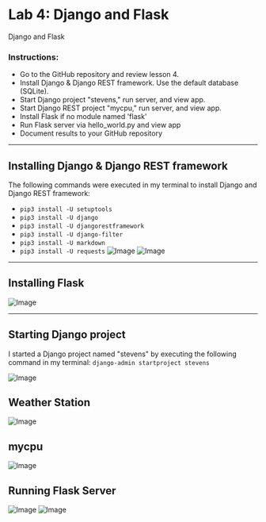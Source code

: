 # Lab 4: Django and Flask
Django and Flask
### Instructions: 
- Go to the GitHub repository and review lesson 4.
- Install Django & Django REST framework. Use the default database (SQLite).
- Start Django project "stevens," run server, and view app.
- Start Django REST project "mycpu," run server, and view app.
- Install Flask if no module named 'flask'
- Run Flask server via hello_world.py and view app
- Document results to your GitHub repository

--- 
## Installing Django & Django REST framework
The following commands were executed in my terminal to install Django and Django REST framework: 
- `pip3 install -U setuptools` 
- `pip3 install -U django`
- `pip3 install -U djangorestframework`
- `pip3 install -U django-filter`
- `pip3 install -U markdown`
- `pip3 install -U requests`
![Image](https://github.com/user-attachments/assets/70da05bc-5cc7-4710-b129-7ed259d0abb4)
![Image](https://github.com/user-attachments/assets/98fb9076-1af9-4175-927e-910d171ec621)
---
## Installing Flask
![Image](https://github.com/user-attachments/assets/bfbb67fb-b1e5-48b8-a46e-aac3fd6f5869)

---

## Starting Django project
I started a Django project named "stevens" by executing the following command in my terminal:
`django-admin startproject stevens`

![Image](https://github.com/user-attachments/assets/965b3226-35b0-4a6f-8eb9-f7c9c4cf8d26)

## Weather Station
![Image](https://github.com/user-attachments/assets/33a8d407-1d08-4c4a-9ff0-87dc9d15dcb4)

## mycpu
![Image](https://github.com/user-attachments/assets/ba6a6fe2-6067-496c-982f-0364163520d5)

## Running Flask Server
![Image](https://github.com/user-attachments/assets/f7d2685d-9640-43ff-8ef6-48596751bf1d)
![Image](https://github.com/user-attachments/assets/38fe6a67-56f7-4674-b0ae-d743f91008fe)

